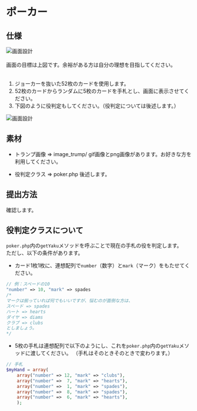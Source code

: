 # ポーカー
## 仕様
![画面設計](https://github.com/naoki85/poker/tree/master/for_wiki/window.png)<br />
<br />
画面の目標は上図です。余裕がある方は自分の理想を目指してください。<br />
<br />
1. ジョーカーを抜いた52枚のカードを使用します。
2. 52枚のカードからランダムに5枚のカードを手札とし、画面に表示させてください。
3. 下図のように役判定もしてください。（役判定については後述します。）

![画面設計](https://github.com/naoki85/poker/tree/master/for_wiki/window_2.png)<br />

## 素材
* トランプ画像 => image_trump/
gif画像とpng画像があります。お好きな方を利用してください。

* 役判定クラス => poker.php
後述します。

## 提出方法
確認します。

## 役判定クラスについて
`poker.php`内の`getYaku`メソッドを呼ぶことで現在の手札の役を判定します。<br />
ただし、以下の条件があります。<br />
* カード1枚1枚に、連想配列で`number`（数字）と`mark`（マーク）をもたせてください。<br />

```php
// 例：スペードの10
"number" => 10, "mark" => spades
/*
マークは揃っていれば何でもいいですが、悩むのが面倒な方は、
スペード => spades
ハート	=> hearts
ダイヤ	=> diams
クラブ	=> clubs
としましょう。
*/
```

* 5枚の手札は連想配列で以下のようにし、これを`poker.php`内の`getYaku`メソッドに渡してください。
（手札はそのときそのときで変わります。）

```php
// 手札
$myHand = array(
	array("number" => 12, "mark" => "clubs"),
	array("number" =>  7, "mark" => "hearts"),
	array("number" =>  1, "mark" => "spades"),
	array("number" =>  8, "mark" => "spades"),
	array("number" =>  6, "mark" => "hearts"),
	);
```